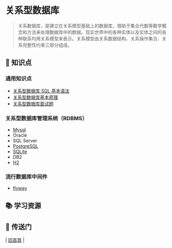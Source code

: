 # 关系型数据库

> 关系数据库，是建立在关系模型基础上的数据库，借助于集合代数等数学概念和方法来处理数据库中的数据。现实世界中的各种实体以及实体之间的各种联系均用关系模型来表示。关系模型由关系数据结构、关系操作集合、关系完整性约束三部分组成。

## :memo: 知识点

### 通用知识点

- [关系型数据库 SQL 基本语法](sql.md)
- [关系型数据库基本原理](关系型数据库基本原理.md)
- [关系型数据库面试题](关系型数据库面试题.md)

### 关系型数据库管理系统（RDBMS）

- [Mysql](mysql)
- Oracle
- SQL Server
- [PostgreSQL](postgresql.md)
- [SQLite](sqlite)
- DB2
- [H2](h2.md)

### 流行数据库中间件

- [flyway](middleware/flyway.md)

## :books: 学习资源

## :door: 传送门

| [回首頁](https://github.com/dunwu/notes) |
